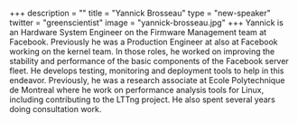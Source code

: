 +++
description = ""
title = "Yannick Brosseau"
type = "new-speaker"
twitter = "greenscientist"
image = "yannick-brosseau.jpg"
+++
Yannick is an Hardware System Engineer on the Firmware Management team at Facebook. Previously he was a Production Engineer at also at Facebook working on the kernel team. In those roles, he worked on improving the stability and performance of the basic components of the Facebook server fleet. He develops testing, monitoring and deployment tools to help in this endeavor. Previously, he was a research associate at Ecole Polytechnique de Montreal where he work on performance analysis tools for Linux, including contributing to the LTTng project. He also spent several years doing consultation work.